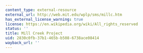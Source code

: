 ```yaml
---
content_type: external-resource
external_url: http://web.mit.edu/wplp/sms/millc.htm
has_external_license_warning: true
license: https://en.wikipedia.org/wiki/All_rights_reserved
status: ''
title: Mill Creek Project
uid: 2830c0fb-37b1-465b-b508-6738ace08414
wayback_url: ''
---
```

